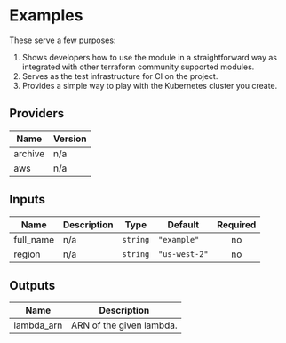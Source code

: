 # Examples

These serve a few purposes:

1.  Shows developers how to use the module in a straightforward way as integrated with other terraform community supported modules.
2.  Serves as the test infrastructure for CI on the project.
3.  Provides a simple way to play with the Kubernetes cluster you create.

<!-- BEGINNING OF PRE-COMMIT-TERRAFORM DOCS HOOK -->
## Providers

| Name | Version |
|------|---------|
| archive | n/a |
| aws | n/a |

## Inputs

| Name | Description | Type | Default | Required |
|------|-------------|------|---------|:-----:|
| full\_name | n/a | `string` | `"example"` | no |
| region | n/a | `string` | `"us-west-2"` | no |

## Outputs

| Name | Description |
|------|-------------|
| lambda\_arn | ARN of the given lambda. |

<!-- END OF PRE-COMMIT-TERRAFORM DOCS HOOK -->